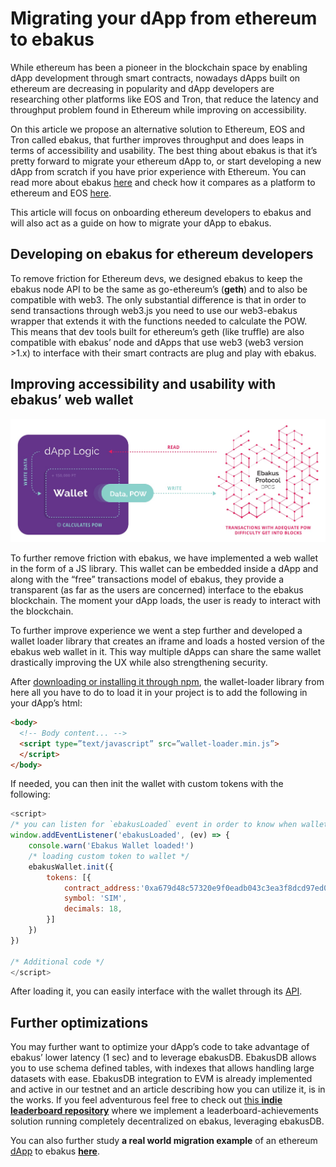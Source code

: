 # Migrating your dApp from ethereum to ebakus

While ethereum has been a pioneer in the blockchain space by enabling dApp development through smart contracts, nowadays dApps built on ethereum are decreasing in popularity and dApp developers are researching other platforms like EOS and Tron, that reduce the latency and throughput problem found in Ethereum while improving on accessibility.

On this article we propose an alternative solution to Ethereum, EOS and Tron called ebakus, that further improves throughput and does leaps in terms of accessibility and usability. The best thing about ebakus is that it’s pretty forward to migrate your ethereum dApp to, or start developing a new dApp from scratch if you have prior experience with Ethereum. You can read more about ebakus [here](https://medium.com/ebakus/ebakus-focusing-on-mass-adoption-b32636c0abb4) and check how it compares as a platform to ethereum and EOS [here](https://medium.com/ebakus/building-dapps-ethereum-eos-and-ebakus-b0dbe8ef659).

This article will focus on onboarding ethereum developers to ebakus and will also act as a guide on how to migrate your dApp to ebakus.

## Developing on ebakus for ethereum developers

To remove friction for Ethereum devs, we designed ebakus to keep the ebakus node API to be the same as go-ethereum’s (**geth**) and to also be compatible with web3. The only substantial difference is that in order to send transactions through web3.js you need to use our web3-ebakus wrapper that extends it with the functions needed to calculate the POW. This means that dev tools built for ethereum’s geth (like truffle) are also compatible with ebakus’ node and dApps that use web3 (web3 version >1.x) to interface with their smart contracts are plug and play with ebakus.

## Improving accessibility and usability with ebakus’ web wallet

![Transaction lifecycle](/img/ebakus_if.jpg "ebakus interface")

To further remove friction with ebakus, we have implemented a web wallet in the form of a JS library. This wallet can be embedded inside a dApp and along with the “free” transactions model of ebakus, they provide a transparent (as far as the users are concerned) interface to the ebakus blockchain. The moment your dApp loads, the user is ready to interact with the blockchain.

To further improve experience we went a step further and developed a wallet loader library that creates an iframe and loads a hosted version of the ebakus web wallet in it. This way multiple dApps can share the same wallet drastically improving the UX while also strengthening security.

After [downloading or installing it through npm](../the-ebakus-development-stack/wallet-loader.md#load-package), the wallet-loader library from here all you have to do to load it in your project is to add the following in your dApp’s html:

```html
<body>
  <!-- Body content... -->
  <script type=”text/javascript” src=”wallet-loader.min.js”>
  </script>
</body>
```

If needed, you can then init the wallet with custom tokens with the following:

```javascript
<script>
/* you can listen for `ebakusLoaded` event in order to know when wallet is ready */
window.addEventListener('ebakusLoaded', (ev) => {
    console.warn('Ebakus Wallet loaded!')
    /* loading custom token to wallet */
    ebakusWallet.init({
        tokens: [{
            contract_address:'0xa679d48c57320e9f0eadb043c3ea3f8dcd97ed01',
            symbol: 'SIM',
            decimals: 18,
        }]
    })
})

/* Additional code */
</script>
```

After loading it, you can easily interface with the wallet through its [API](../the-ebakus-development-stack/wallet-loader.md#api).

## Further optimizations

You may further want to optimize your dApp’s code to take advantage of ebakus’ lower latency (1 sec) and to leverage ebakusDB. EbakusDB allows you to use schema defined tables, with indexes that allows handling large datasets with ease. EbakusDB integration to EVM is already implemented and active in our testnet and an article describing how you can utilize it, is in the works. If you feel adventurous feel free to check out [this **indie leaderboard repository**](https://github.com/ebakus/indy-leaderboard) where we implement a leaderboard-achievements solution running completely decentralized on ebakus, leveraging ebakusDB.

You can also further study **a real world migration example** of an ethereum [dApp](https://demo.ebakus.com/) to ebakus [**here**](https://github.com/ziogaschr/nifty-game/commit/6fe8ecce30cca567d58ee3b30ce9df3978c03cee).
